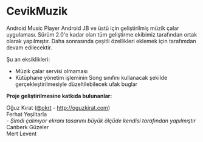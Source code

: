 # CevikMuzik
Android Music Player
Android JB ve üstü için geliştirilmiş müzik çalar uygulaması.
Sürüm 2.0'e kadar olan tüm geliştirme ekibimiz tarafından ortak olarak yapılmıştır. Daha sonrasında çeşitli özellikleri eklemek için tarafımdan devam edilecektir.

Şu an eksiklikleri:
* Müzik çalar servisi olmaması
* Kütüphane yönetim işleminin Song sınıfını kullanacak şekilde gerçekleştirilmesiyle düzeltilebilecek ufak buglar

<strong>Proje geliştirilmesine katkıda bulunanlar:</strong>

Oğuz Kırat (<a href="http://github.com/okrt">@okrt</a> - http://oguzkirat.com) <br>
Ferhat Yeşiltarla<br> - <i>Şimdi çalınıyor ekranı tasarımı büyük ölçüde kendisi tarafından yapılmıştır</i>
Canberk Güzeler<br>
Mert Levent
